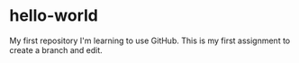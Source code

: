 # hello-world
My first repository
I'm learning to use GitHub. This is my first assignment to create a branch and edit.  
